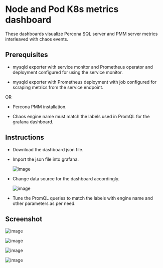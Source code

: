 # Node and Pod K8s metrics dashboard

These dashboards visualize Percona SQL server and PMM server metrics interleaved with chaos events.

## Prerequisites

- mysqld exporter with service monitor and Prometheus operator and deployment configured for using the service monitor.

- mysqld exporter with Prometheus deployment with job configured for scraping metrics from the service endpoint.

OR

- Percona PMM installation.

- Chaos engine name must match the labels used in PromQL for the grafana dashboard.

## Instructions

- Download the dashboard json file.

- Import the json file into grafana.

  ![image](https://github.com/litmuschaos/litmus/blob/master/monitoring/screenshots/import-dashboard.png?raw=true)

- Change data source for the dashboard accordingly.

  ![image](https://github.com/litmuschaos/litmus/blob/master/monitoring/screenshots/data-source-config.png?raw=true)

- Tune the PromQL queries to match the labels with engine name and other parameters as per need.

## Screenshot

![image](https://github.com/litmuschaos/litmus/blob/master/monitoring/screenshots/mySQL-Overview-1.png?raw=true)

![image](https://github.com/litmuschaos/litmus/blob/master/monitoring/screenshots/mySQL-Overview-2.png?raw=true)

![image](https://github.com/litmuschaos/litmus/blob/master/monitoring/screenshots/Galera-Node-Summary-1.png?raw=true)

![image](https://github.com/litmuschaos/litmus/blob/master/monitoring/screenshots/Galera-Node-Summary-2.png?raw=true)
